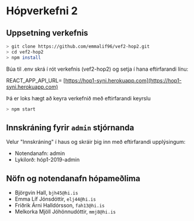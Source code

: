 # Hópverkefni 2

## Uppsetning verkefnis

```bash
> git clone https://github.com/emmalif96/vef2-hop2.git
> cd vef2-hop2
> npm install
```

Búa til .env skrá í rót verkefnis (vef2-hop2) og setja í hana eftirfarandi línu:

REACT_APP_API_URL= [https://hop1-syni.herokuapp.com](https://hop1-syni.herokuapp.com)

Þá er loks hægt að keyra verkefnið með eftirfarandi keyrslu

```bash
> npm start
```

## Innskráning fyrir `admin` stjórnanda

Velur "Innskráning" í haus og skráir þig inn með eftirfarandi upplýsingum:

* Notendanafn: admin
* Lykilorð: hóp1-2019-admin


## Nöfn og notendanafn hópameðlima

* Björgvin Hall, `bjh45@hi.is`
* Emma Líf Jónsdóttir, `elj44@hi.is`
* Friðrik Árni Halldórsson, `fah13@hi.is`
* Melkorka Mjöll Jóhönnudóttir, `mmj8@hi.is`